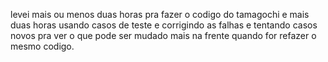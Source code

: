levei mais ou menos duas horas pra fazer o codigo do tamagochi e mais duas horas usando casos de teste e corrigindo
as falhas e tentando casos novos pra ver o que pode ser mudado mais na frente quando for refazer o mesmo codigo.